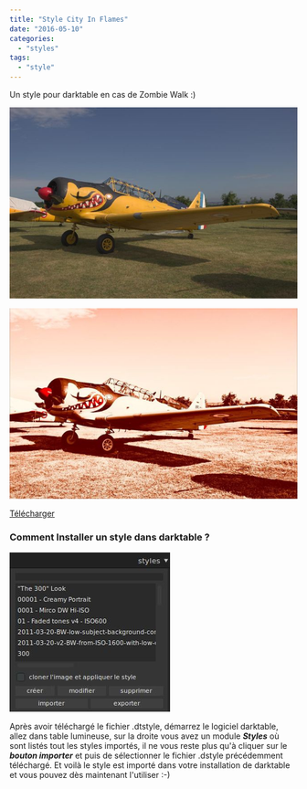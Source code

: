 ```yaml
---
title: "Style City In Flames"
date: "2016-05-10"
categories: 
  - "styles"
tags: 
  - "style"
---
```


Un style pour darktable en cas de Zombie Walk :)

![](images/original.jpeg)

![](images/City_in_Flames.jpeg)

[Télécharger](/download/Styles/City%20in%20Flames.dtstyle)

### Comment Installer un style dans darktable ?
![installation-style](images/installation-style.jpeg)

Après avoir téléchargé le fichier .dtstyle, démarrez le logiciel darktable, allez dans table lumineuse, sur la droite vous avez un module **_Styles_** où sont listés tout les styles importés, il ne vous reste plus qu'à cliquer sur le _**bouton importer**_ et puis de sélectionner le fichier .dstyle précédemment téléchargé. Et voilà le style est importé dans votre installation de darktable et vous pouvez dès maintenant l'utiliser :-)

